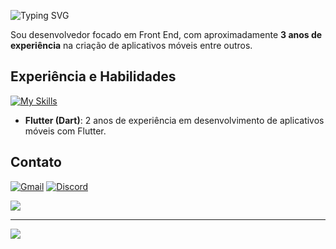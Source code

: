 ![Typing SVG](https://readme-typing-svg.demolab.com?font=Mulish&size=30&pause=1000&color=19F73B&&width=600&lines=Olá+me+chamo+Miguel.;Seja+bem+vindo.;Bolo+de+fubá.)

Sou desenvolvedor focado em Front End, com aproximadamente **3 anos de experiência** na criação de aplicativos móveis entre outros.

## Experiência e Habilidades

[![My Skills](https://skillicons.dev/icons?i=flutter,dart,python,firebase,cs,js,ts)](https://skillicons.dev)

- **Flutter (Dart)**: 2 anos de experiência em desenvolvimento de aplicativos móveis com Flutter.

## Contato
[![Gmail](https://img.shields.io/badge/Email-miguel.cg.contato@gmail.com-orange?style=for-the-badge&logo=gmail&logoColor=FFFFFF&color=%23ed782b)](mailto:miguel.cg.contato@gmail.com)
[![Discord](https://img.shields.io/badge/Discord-tekboxs-orange?style=for-the-badge&logo=discord&logoColor=FFFFFF&color=%23ed782b)](https://discord.gg/https://discord.com/users/433742288150200331)


![](https://github-readme-stats.vercel.app/api/top-langs/?username=tekboxs&theme=codeSTACKr&hide_border=true&include_all_commits=true&count_private=true&locale=pt-br&card_width=520&layout=compact)

---
![](https://komarev.com/ghpvc/?username=tekboxs&label=Visitas)
